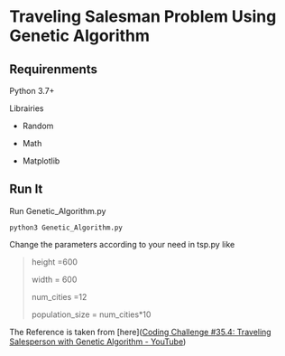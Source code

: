 # Traveling Salesman Problem Using Genetic Algorithm



## Requirenments

Python 3.7+

Librairies

- Random

- Math

- Matplotlib

## Run It



Run Genetic_Algorithm.py

```shell
python3 Genetic_Algorithm.py
```

Change the parameters  according to your need in tsp.py like

> height =600
> 
> width = 600
> 
> num_cities =12
> 
> population_size = num_cities*10





The Reference is taken from [here]([Coding Challenge #35.4: Traveling Salesperson with Genetic Algorithm - YouTube](https://www.youtube.com/watch?v=M3KTWnTrU_c))









